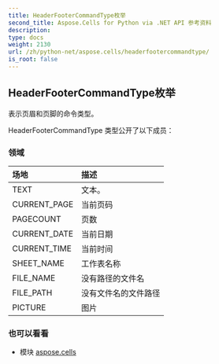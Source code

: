 ```yaml
---
title: HeaderFooterCommandType枚举
second_title: Aspose.Cells for Python via .NET API 参考资料
description:
type: docs
weight: 2130
url: /zh/python-net/aspose.cells/headerfootercommandtype/
is_root: false
---
```

## HeaderFooterCommandType枚举
表示页眉和页脚的命令类型。



HeaderFooterCommandType 类型公开了以下成员：

### 领域
|场地|描述|
| :- | :- |
| TEXT |文本。|
| CURRENT_PAGE |当前页码|
| PAGECOUNT |页数|
| CURRENT_DATE |当前日期|
| CURRENT_TIME |当前时间|
| SHEET_NAME |工作表名称|
| FILE_NAME |没有路径的文件名|
| FILE_PATH |没有文件名的文件路径|
| PICTURE |图片|



### 也可以看看
* 模块 [aspose.cells](..)

